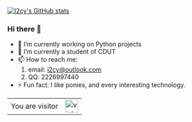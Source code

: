 [![I2cy's GitHub stats](https://github-readme-stats.vercel.app/api?username=i2cy&theme=vue&include_all_commits=true)](https://github.com/anuraghazra/github-readme-stats)

### Hi there 👋

- 🔭 I’m currently working on Python projects
- 🌱 I’m currently a student of CDUT
- 📫 How to reach me: 
  1. email: i2cy@outlook.com
  2. QQ: 2226997440
- ⚡ Fun fact: I like ponies, and every interesting technology.

<table>
  <tr>
    <td>You are visitor</td>
    <td><img src="https://profile-counter.glitch.me/i2cy/count.svg" alt="vistor count" height="30" /></td>
  </tr>
</table>
